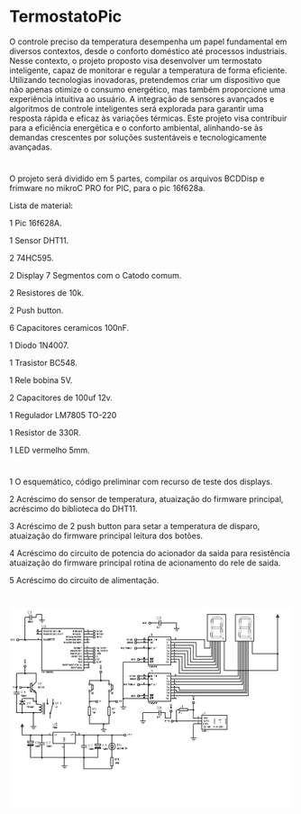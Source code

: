 # TermostatoPic
O controle preciso da temperatura desempenha um papel fundamental em diversos contextos, desde o conforto doméstico até processos industriais. Nesse contexto, o projeto proposto visa desenvolver um termostato inteligente, capaz de monitorar e regular a temperatura de forma eficiente. Utilizando tecnologias inovadoras, pretendemos criar um dispositivo que não apenas otimize o consumo energético, mas também proporcione uma experiência intuitiva ao usuário. A integração de sensores avançados e algoritmos de controle inteligentes será explorada para garantir uma resposta rápida e eficaz às variações térmicas. Este projeto visa contribuir para a eficiência energética e o conforto ambiental, alinhando-se às demandas crescentes por soluções sustentáveis e tecnologicamente avançadas.
# 
O projeto será dividido em 5 partes, compilar os arquivos BCDDisp e frimware no mikroC PRO for PIC, para o pic 16f628a.

Lista de material:

1 Pic 16f628A.

1 Sensor DHT11.

2 74HC595.

2 Display 7 Segmentos com o Catodo comum.

2 Resistores de 10k.

2 Push button.

6 Capacitores ceramicos 100nF.

1 Diodo 1N4007.

1 Trasistor BC548.

1 Rele bobina 5V.

2 Capacitores de 100uf 12v.

1 Regulador LM7805 TO-220

1 Resistor de 330R.

1 LED vermelho 5mm.

#
1 O esquemático, código preliminar com recurso de teste dos displays.

2 Acréscimo do sensor de temperatura, atuaização do firmware principal, acréscimo do biblioteca do DHT11.

3 Acréscimo de 2 push button para setar a temperatura de disparo, atuaização do firmware principal leitura dos botões.

4 Acréscimo do circuito de potencia do acionador da saida para resistência atuaização do firmware principal rotina de acionamento do rele de saida.

5 Acréscimo do circuito de alimentação.

#
![Screenshot](esquema.bmp)
